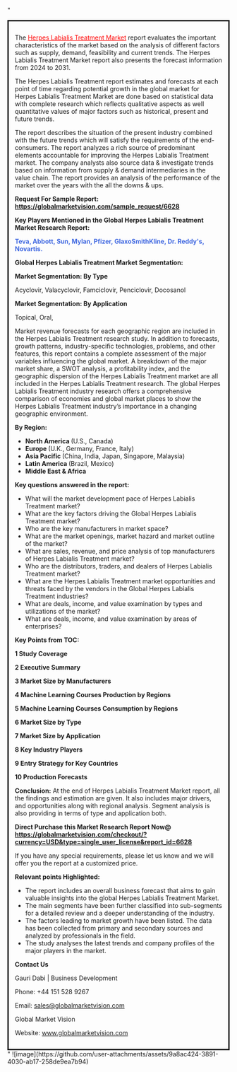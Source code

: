 "<div style='border: 3px solid black; padding: 1em;'>

The <a style='color: #ff0000;' href='https://globalmarketvision.com/reports/global-herpes-labialis-treatment-market/6628'>Herpes Labialis Treatment Market</a> report evaluates the important characteristics of the market based on the analysis of different factors such as supply, demand, feasibility and current trends. The Herpes Labialis Treatment Market report also presents the forecast information from 2024 to 2031.

The Herpes Labialis Treatment report estimates and forecasts at each point of time regarding potential growth in the global market for Herpes Labialis Treatment Market are done based on statistical data with complete research which reflects qualitative aspects as well quantitative values of major factors such as historical, present and future trends.

The report describes the situation of the present industry combined with the future trends which will satisfy the requirements of the end-consumers. The report analyzes a rich source of predominant elements accountable for improving the Herpes Labialis Treatment market. The company analysts also source data &amp; investigate trends based on information from supply &amp; demand intermediaries in the value chain. The report provides an analysis of the performance of the market over the years with the all the downs &amp; ups.

<strong>Request For Sample Report</strong><strong>:</strong><strong> <a style='color: #ff0000;' href='https://globalmarketvision.com/sample_request/6628?utm_source=linkedinPulse&utm_medium=Dhiraj&utm_campaign=Dhiraj'><strong>https://globalmarketvision.com/sample_request/6628</strong></a></strong>

<strong>Key Players Mentioned in the Global Herpes Labialis Treatment Market Research Report:</strong>

<strong style='color: #4169e1;'>Teva, Abbott, Sun, Mylan, Pfizer, GlaxoSmithKline, Dr. Reddy's, Novartis.

</strong>

<strong>Global Herpes Labialis Treatment Market Segmentation:</strong>

<strong>Market Segmentation: By Type</strong>

Acyclovir, Valacyclovir, Famciclovir, Penciclovir, Docosanol

<strong>Market Segmentation: By Application</strong>

Topical, Oral,

Market revenue forecasts for each geographic region are included in the Herpes Labialis Treatment research study. In addition to forecasts, growth patterns, industry-specific technologies, problems, and other features, this report contains a complete assessment of the major variables influencing the global market. A breakdown of the major market share, a SWOT analysis, a profitability index, and the geographic dispersion of the Herpes Labialis Treatment market are all included in the Herpes Labialis Treatment research. The global Herpes Labialis Treatment industry research offers a comprehensive comparison of economies and global market places to show the Herpes Labialis Treatment industry’s importance in a changing geographic environment.

<strong>By Region:</strong>
<ul>
  <li><strong> North America </strong>(U.S., Canada)</li>
  <li><strong> Europe </strong>(U.K., Germany, France, Italy)</li>
  <li><strong> Asia Pacific </strong>(China, India, Japan, Singapore, Malaysia)</li>
  <li><strong> Latin America </strong>(Brazil, Mexico)</li>
  <li><strong> Middle East &amp; Africa</strong></li>
</ul>
<strong>Key questions answered in the report:</strong>
<ul>
  <li>What will the market development pace of Herpes Labialis Treatment market?</li>
  <li>What are the key factors driving the Global Herpes Labialis Treatment market?</li>
  <li>Who are the key manufacturers in market space?</li>
  <li>What are the market openings, market hazard and market outline of the market?</li>
  <li>What are sales, revenue, and price analysis of top manufacturers of Herpes Labialis Treatment market?</li>
  <li>Who are the distributors, traders, and dealers of Herpes Labialis Treatment market?</li>
  <li>What are the Herpes Labialis Treatment market opportunities and threats faced by the vendors in the Global Herpes Labialis Treatment industries?</li>
  <li>What are deals, income, and value examination by types and utilizations of the market?</li>
  <li>What are deals, income, and value examination by areas of enterprises?</li>
</ul>
<strong>Key Points from TOC:</strong>

<strong>1 Study Coverage</strong>

<strong>2 Executive Summary</strong>

<strong>3 Market Size by Manufacturers</strong>

<strong>4 Machine Learning Courses Production by Regions</strong>

<strong>5 Machine Learning Courses Consumption by Regions</strong>

<strong>6 Market Size by Type</strong>

<strong>7 Market Size by Application</strong>

<strong>8 Key Industry Players</strong>

<strong>9 Entry Strategy for Key Countries</strong>

<strong>10 Production Forecasts</strong>

<strong>Conclusion:</strong> At the end of Herpes Labialis Treatment Market report, all the findings and estimation are given. It also includes major drivers, and opportunities along with regional analysis. Segment analysis is also providing in terms of type and application both.

<strong>Direct Purchase this Market Research Report Now</strong><strong>@</strong><strong> <strong><a style='color: #ff0000;' href='https://globalmarketvision.com/checkout/?currency=USD&type=single_user_license&report_id=6628?utm_source=linkedinPulse&utm_medium=Dhiraj&utm_campaign=Dhiraj'>https://globalmarketvision.com/checkout/?currency=USD&type=single_user_license&report_id=6628</a></strong></strong>

If you have any special requirements, please let us know and we will offer you the report at a customized price.

<strong>Relevant points Highlighted:</strong>
<ul>
  <li>The report includes an overall business forecast that aims to gain valuable insights into the global Herpes Labialis Treatment Market.</li>
  <li>The main segments have been further classified into sub-segments for a detailed review and a deeper understanding of the industry.</li>
  <li>The factors leading to market growth have been listed. The data has been collected from primary and secondary sources and analyzed by professionals in the field.</li>
  <li>The study analyses the latest trends and company profiles of the major players in the market.</li>
</ul>
<strong>Contact Us</strong>

Gauri Dabi | Business Development

Phone: +44 151 528 9267

Email: <a href='mailto:sales@globalmarketvision.com'>sales@globalmarketvision.com</a>

Global Market Vision

Website: <a href='http://www.globalmarketvision.com/'>www.globalmarketvision.com</a>

</div>"
![image](https://github.com/user-attachments/assets/9a8ac424-3891-4030-ab17-258de9ea7b94)
